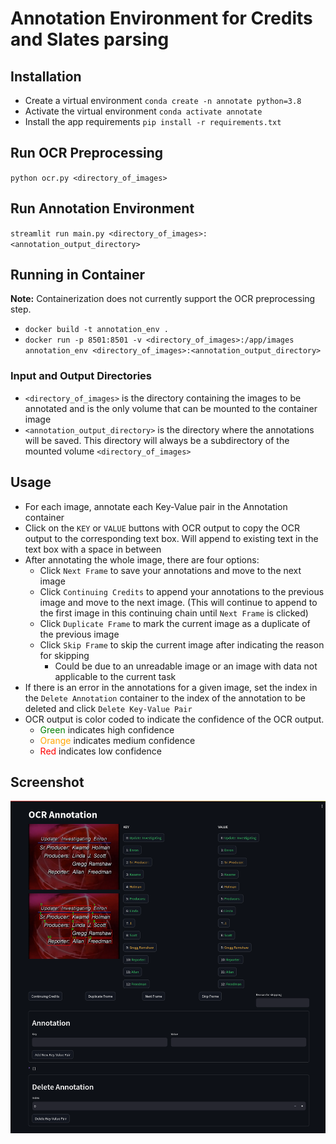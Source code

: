 # Annotation Environment for Credits and Slates parsing

## Installation
* Create a virtual environment `conda create -n annotate python=3.8`
* Activate the virtual environment `conda activate annotate`
* Install the app requirements `pip install -r requirements.txt`

## Run OCR Preprocessing
`python ocr.py <directory_of_images>`

## Run Annotation Environment
`streamlit run main.py <directory_of_images>:<annotation_output_directory>`

## Running in Container
**Note:** Containerization does not currently support the OCR preprocessing step.
* `docker build -t annotation_env .`
* `docker run -p 8501:8501 -v <directory_of_images>:/app/images annotation_env <directory_of_images>:<annotation_output_directory>`

### Input and Output Directories
* `<directory_of_images>` is the directory containing the images to be annotated and is the only
volume that can be mounted to the container image
* `<annotation_output_directory>` is the directory where the annotations will be saved. This directory will always
be a subdirectory of the mounted volume `<directory_of_images>`

## Usage
* For each image, annotate each Key-Value pair in the Annotation container
* Click on the `KEY` or `VALUE` buttons with OCR output to copy the OCR output to the corresponding text box. Will
append to existing text in the text box with a space in between
* After annotating the whole image, there are four options:
  * Click `Next Frame` to save your annotations and move to the next image
  * Click `Continuing Credits` to append your annotations to the previous image and move to the next image. (This will 
continue to append to the first image in this continuing chain until `Next Frame` is clicked)
  * Click `Duplicate Frame` to mark the current image as a duplicate of the previous image
  * Click `Skip Frame` to skip the current image after indicating the reason for skipping
    * Could be due to an unreadable image or an image with data not applicable to the current task
* If there is an error in the annotations for a given image, set the index in the `Delete Annotation` container to
the index of the annotation to be deleted and click `Delete Key-Value Pair`
* OCR output is color coded to indicate the confidence of the OCR output. 
  * <span style="color:green">Green</span> indicates high confidence
  * <span style="color:orange">Orange</span> indicates medium confidence
  * <span style="color:red">Red</span> indicates low confidence

## Screenshot
<img src="docs/UI_screenshot.png" alt="annotation environment" width="700">